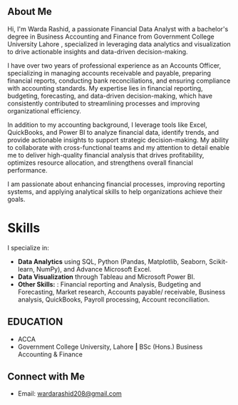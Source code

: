 ## About Me

Hi, I'm Warda Rashid, a passionate Financial Data Analyst with a bachelor's degree in Business Accounting and Finance from Government College University Lahore , specialized in leveraging data analytics and visualization to drive actionable insights and data-driven decision-making.  

I have over two years of professional experience as an Accounts Officer, specializing in managing accounts receivable and payable, preparing financial reports, conducting bank reconciliations, and ensuring compliance with accounting standards. My expertise lies in financial reporting, budgeting, forecasting, and data-driven decision-making, which have consistently contributed to streamlining processes and improving organizational efficiency.  

In addition to my accounting background, I leverage tools like Excel, QuickBooks, and Power BI to analyze financial data, identify trends, and provide actionable insights to support strategic decision-making. My ability to collaborate with cross-functional teams and my attention to detail enable me to deliver high-quality financial analysis that drives profitability, optimizes resource allocation, and strengthens overall financial performance.  

I am passionate about enhancing financial processes, improving reporting systems, and applying analytical skills to help organizations achieve their goals.

# Skills

I specialize in:

* **Data Analytics** using SQL, Python (Pandas, Matplotlib, Seaborn, Scikit-learn, NumPy), and Advance Microsoft Excel.
* **Data Visualization** through Tableau and Microsoft Power BI.
* **Other Skills:** : Financial reporting and Analysis, Budgeting and Forecasting, Market research, Accounts payable/ receivable, Business analysis, QuickBooks, Payroll processing, Account reconciliation. 


## EDUCATION
* ACCA
* Government College University, Lahore **|** BSc (Hons.) Business Accounting & Finance

## Connect with Me
 - Email: wardarashid208@gmail.com
